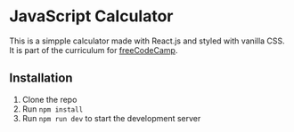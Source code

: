 # JavaScript Calculator

This is a simpple calculator made with React.js and styled with vanilla CSS. It is part of the curriculum for [freeCodeCamp](https://www.freecodecamp.org/learn/front-end-libraries/front-end-libraries-projects/build-a-javascript-calculator).

## Installation

1. Clone the repo
2. Run `npm install`
3. Run `npm run dev` to start the development server